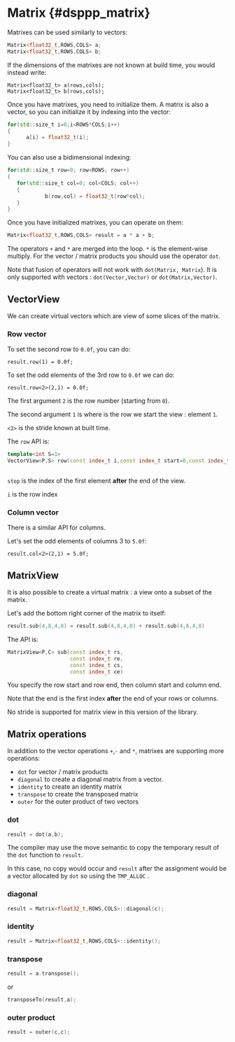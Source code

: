 # Matrix {#dsppp_matrix}

Matrixes can be used similarly to vectors:

```cpp
Matrix<float32_t,ROWS,COLS> a;
Matrix<float32_t,ROWS,COLS> b;
```

If the dimensions of the matrixes are not known at build time, you would instead write:

```
Matrix<float32_t> a(rows,cols);
Matrix<float32_t> b(rows,cols);
```

Once you have matrixes, you need to initialize them.  A matrix is also a vector, so you can initialize it by indexing into the vector:

```cpp
for(std::size_t i=0;i<ROWS*COLS;i++)
{
      a[i] = float32_t(i);
}
```

You can also use a bidimensional indexing:

```cpp
for(std::size_t row=0; row<ROWS; row++)
{
   for(std::size_t col=0; col<COLS; col++)
   {
            b(row,col) = float32_t(row*col);
   }
}
```

Once you have initialized matrixes, you can operate on them:

```cpp
Matrix<float32_t,ROWS,COLS> result = a * a + b;
```

The operators `+` and `*` are merged into the loop. `*` is the element-wise multiply. For the vector / matrix products you should use the operator `dot`.

Note that fusion of operators will not work with `dot(Matrix, Matrix`). It is only supported with vectors : `dot(Vector,Vector)` or `dot(Matrix,Vector)`.

## VectorView

We can create virtual vectors which are view of some slices of the matrix.

### Row vector

To set the second row to `0.0f`, you can do:

```
result.row(1) = 0.0f;
```

To set the odd elements of the 3rd row to `0.0f` we can do:

```
result.row<2>(2,1) = 0.0f;
```

The first argument `2` is the row number (starting from `0`).

The second argument `1` is where is the row we start the view : element `1`.

`<2>` is the stride known at built time.

The `row` API is:

```cpp
template<int S=1>
VectorView<P,S> row(const index_t i,const index_t start=0,const index_t stop=C)
   
```

`stop` is the index of the first element **after** the end of the view.

`i` is the row index

### Column vector

There is a similar API for columns.

Let's set the odd elements of columns 3 to `5.0f`:

```
result.col<2>(2,1) = 5.0f;
```

## MatrixView

It is also possible to create a virtual matrix : a view onto a subset of the matrix.

Let's add the bottom right corner of the matrix to itself:

```cpp
result.sub(4,8,4,8) = result.sub(4,8,4,8) + result.sub(4,8,4,8)
```

The API is:

```cpp
MatrixView<P,C> sub(const index_t rs,
                    const index_t re,
                    const index_t cs,
                    const index_t ce)
```

You specify the row start and row end, then column start and column end.

Note that the end is the first index **after** the end of your rows or columns.

No stride is supported for matrix view in this version of the library.

## Matrix operations

In addition to the vector operations `+`,`-` and `*`, matrixes are supporting more operations:

* `dot` for vector / matrix products
* `diagonal` to create a diagonal matrix from a vector.
* `identity` to create an identity matrix
* `transpose` to create the transposed matrix
* `outer` for the outer product of two vectors

### dot

```cpp
result = dot(a,b);
```

The compiler may use the move semantic to copy the temporary result of the `dot` function to `result`.

In this case, no copy would occur and `result` after the assignment would be a vector allocated by `dot` so using the `TMP_ALLOC` .

### diagonal

```cpp
result = Matrix<float32_t,ROWS,COLS>::diagonal(c);
```

### identity

```cpp
result = Matrix<float32_t,ROWS,COLS>::identity();
```

### transpose

```cpp
result = a.transpose();
```

or

```cpp
transposeTo(result,a);
```

### outer product

```cpp
result = outer(c,c);
```


